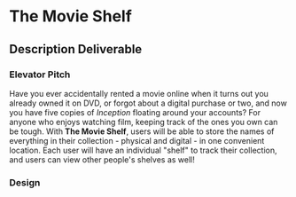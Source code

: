 # The Movie Shelf

## Description Deliverable

### Elevator Pitch  

Have you ever accidentally rented a movie online when it turns out you already owned it on DVD, or forgot about a digital purchase or two, and now you have five copies of *Inception* floating around your accounts? For anyone who enjoys watching film, keeping track of the ones you own can be tough. With **The Movie Shelf**, users will be able to store the names of everything in their collection - physical and digital - in one convenient location. Each user will have an individual "shelf" to track their collection, and users can view other people's shelves as well!  

### Design

